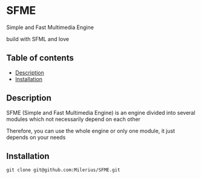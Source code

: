 # SFME
Simple and Fast Multimedia Engine

build with SFML and love



## Table of contents

 - [Description](#description)
 - [Installation](#install)



## Description<a name="description"></a>

SFME (Simple and Fast Multimedia Engine) is an engine divided into several modules which not necessarily depend on each other
 
Therefore, you can use the whole engine or only one module, it just depends on your needs



## Installation<a name="install"></a>

```git clone git@github.com:Milerius/SFME.git```
 
